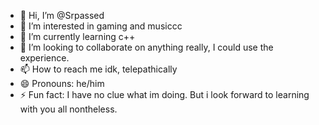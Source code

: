 - 👋 Hi, I’m @Srpassed
- 👀 I’m interested in gaming and musiccc
- 🌱 I’m currently learning c++
- 💞️ I’m looking to collaborate on anything really, I could use the experience.
- 📫 How to reach me idk, telepathically 
- 😄 Pronouns: he/him
- ⚡ Fun fact: I have no clue what im doing. But i look forward to learning with you all nontheless.

<!---
Srpassed/Srpassed is a ✨ special ✨ repository because its `README.md` (this file) appears on your GitHub profile.
You can click the Preview link to take a look at your changes.
--->
